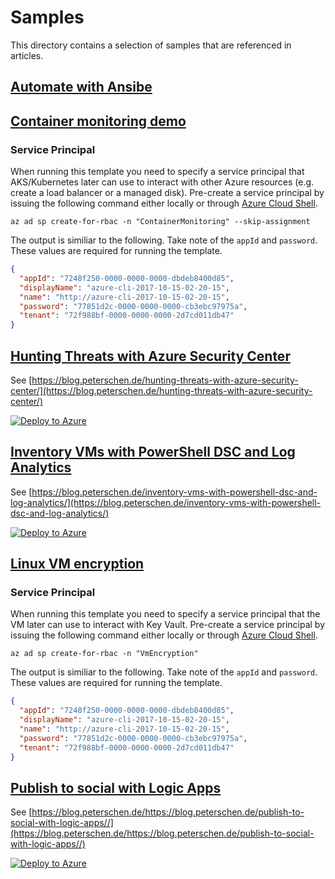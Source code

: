 # Samples #
This directory contains a selection of samples that are referenced in articles.

## [Automate with Ansibe](automation-with-ansible/) ##

## [Container monitoring demo](container-monitoring-demo/) ##

### Service Principal ###
When running this template you need to specify a service principal that AKS/Kubernetes later can use to interact with other Azure resources (e.g. create a load balancer or a managed disk). Pre-create a service principal by issuing the following command either locally or through [Azure Cloud Shell](https://shell.azure.com).

```Shell
az ad sp create-for-rbac -n "ContainerMonitoring" --skip-assignment
```

The output is similiar to the following. Take note of the `appId` and `password`. These values are required for running the template.

```JSON
{
  "appId": "7248f250-0000-0000-0000-dbdeb8400d85",
  "displayName": "azure-cli-2017-10-15-02-20-15",
  "name": "http://azure-cli-2017-10-15-02-20-15",
  "password": "77851d2c-0000-0000-0000-cb3ebc97975a",
  "tenant": "72f988bf-0000-0000-0000-2d7cd011db47"
}
```

## [Hunting Threats with Azure Security Center](hunting-threats-with-asc/) ##
See [https://blog.peterschen.de/hunting-threats-with-azure-security-center/](https://blog.peterschen.de/hunting-threats-with-azure-security-center/)

[![Deploy to Azure](https://azuredeploy.net/deploybutton.png)](https://portal.azure.com/#create/Microsoft.Template/uri/https%3A%2F%2Fraw.githubusercontent.com%2Fpeterschen%2Fblog%2Fmaster%2Fsamples%2Fhunting-threats-with-asc%2Fazuredeploy.json)

## [Inventory VMs with PowerShell DSC and Log Analytics](inventory-with-dsc-and-la/azuredeploy.json) ##
See [https://blog.peterschen.de/inventory-vms-with-powershell-dsc-and-log-analytics/](https://blog.peterschen.de/inventory-vms-with-powershell-dsc-and-log-analytics/)

[![Deploy to Azure](https://azuredeploy.net/deploybutton.png)](https://portal.azure.com/#create/Microsoft.Template/uri/https%3A%2F%2Fraw.githubusercontent.com%2Fpeterschen%2Fblog%2Fmaster%2Fsamples%2Finventory-with-dsc-and-la%2Fazuredeploy.json)

## [Linux VM encryption](linux-vm-encryption/azuredeploy.json) ##

### Service Principal ###
When running this template you need to specify a service principal that the VM later can use to interact with Key Vault. Pre-create a service principal by issuing the following command either locally or through [Azure Cloud Shell](https://shell.azure.com).

```Shell
az ad sp create-for-rbac -n "VmEncryption"
```

The output is similiar to the following. Take note of the `appId` and `password`. These values are required for running the template.

```JSON
{
  "appId": "7248f250-0000-0000-0000-dbdeb8400d85",
  "displayName": "azure-cli-2017-10-15-02-20-15",
  "name": "http://azure-cli-2017-10-15-02-20-15",
  "password": "77851d2c-0000-0000-0000-cb3ebc97975a",
  "tenant": "72f988bf-0000-0000-0000-2d7cd011db47"
}
```

## [Publish to social with Logic Apps](publish-to-social-with-logic-apps/azuredeploy.json) ##
See [https://blog.peterschen.de/https://blog.peterschen.de/publish-to-social-with-logic-apps//](https://blog.peterschen.de/https://blog.peterschen.de/publish-to-social-with-logic-apps//)

[![Deploy to Azure](https://azuredeploy.net/deploybutton.png)](https://portal.azure.com/#create/Microsoft.Template/uri/https%3A%2F%2Fraw.githubusercontent.com%2Fpeterschen%2Fblog%2Fmaster%2Fsamples%2Fpublish-to-social-with-logic-apps%2Fazuredeploy.json)